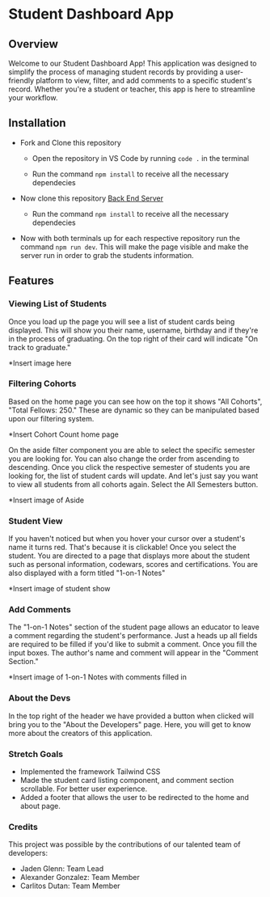 # Student Dashboard App

## Overview

Welcome to our Student Dashboard App! This application was designed to simplify the process of managing student records by providing a user-friendly platform to view, filter, and add comments to a specific student's record. Whether you're a student or teacher, this app is here to streamline your workflow.

## Installation

- Fork and Clone this repository

  - Open the repository in VS Code by running `code .` in the terminal

  - Run the command `npm install` to receive all the necessary dependecies

- Now clone this repository [Back End Server](https://github.com/10-3-pursuit/project-student-dashboard-reboot-server)

  - Run the command `npm install` to receive all the necessary dependecies

- Now with both terminals up for each respective repository run the command `npm run dev`. This will make the page visible and make the server run in order to grab the students information.

## Features

### Viewing List of Students

Once you load up the page you will see a list of student cards being displayed. This will show you their name, username, birthday and if they're in the process of graduating. On the top right of their card will indicate "On track to graduate."

\*Insert image here

### Filtering Cohorts

Based on the home page you can see how on the top it shows "All Cohorts", "Total Fellows: 250." These are dynamic so they can be manipulated based upon our filtering system.

\*Insert Cohort Count home page

On the aside filter component you are able to select the specific semester you are looking for. You can also change the order from ascending to descending. Once you click the respective semester of students you are looking for, the list of student cards will update. And let's just say you want to view all students from all cohorts again. Select the All Semesters button.

\*Insert image of Aside

### Student View

If you haven't noticed but when you hover your cursor over a student's name it turns red. That's because it is clickable! Once you select the student. You are directed to a page that displays more about the student such as personal information, codewars, scores and certifications. You are also displayed with a form titled "1-on-1 Notes"

\*Insert image of student show

### Add Comments

The "1-on-1 Notes" section of the student page allows an educator to leave a comment regarding the student's performance. Just a heads up all fields are required to be filled if you'd like to submit a comment. Once you fill the input boxes. The author's name and comment will appear in the "Comment Section."

\*Insert image of 1-on-1 Notes with comments filled in

### About the Devs

In the top right of the header we have provided a button when clicked will bring you to the "About the Developers" page. Here, you will get to know more about the creators of this application.

### Stretch Goals

- Implemented the framework Tailwind CSS
- Made the student card listing component, and comment section scrollable. For better user experience.
- Added a footer that allows the user to be redirected to the home and about page.

### Credits

This project was possible by the contributions of our talented team of developers:

- Jaden Glenn: Team Lead
- Alexander Gonzalez: Team Member
- Carlitos Dutan: Team Member
